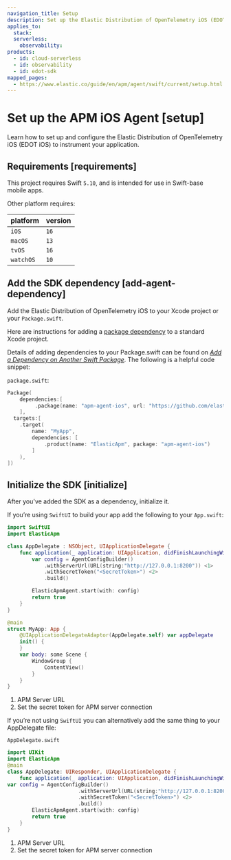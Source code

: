 ```yaml
---
navigation_title: Setup
description: Set up the Elastic Distribution of OpenTelemetry iOS (EDOT iOS) to send data to Elastic.
applies_to:
  stack:
  serverless:
    observability:
products:
  - id: cloud-serverless
  - id: observability
  - id: edot-sdk
mapped_pages:
  - https://www.elastic.co/guide/en/apm/agent/swift/current/setup.html
---
```


# Set up the APM iOS Agent [setup]

Learn how to set up and configure the Elastic Distribution of OpenTelemetry iOS (EDOT iOS) to instrument your application.

## Requirements [requirements]

This project requires Swift `5.10`, and is intended for use in Swift-base mobile apps.

Other platform requires:

| platform | version |
| --- | --- |
| `iOS` | `16` |
| `macOS` | `13` |
| `tvOS` | `16` |
| `watchOS` | `10` |

## Add the SDK dependency [add-agent-dependency]

Add the Elastic Distribution of OpenTelemetry iOS to your Xcode project or your `Package.swift`.

Here are instructions for adding a [package dependency](https://developer.apple.com/documentation/swift_packages/adding_package_dependencies_to_your_app) to a standard Xcode project.

Details of adding dependencies to your Package.swift can be found on [*Add a Dependency on Another Swift Package*](https://developer.apple.com/documentation/xcode/creating_a_standalone_swift_package_with_xcode#3578941). The following is a helpful code snippet:

`package.swift`:

```swift
Package(
    dependencies:[
         .package(name: "apm-agent-ios", url: "https://github.com/elastic/apm-agent-ios.git", from: "1.2.0"),
    ],
  targets:[
    .target(
        name: "MyApp",
        dependencies: [
            .product(name: "ElasticApm", package: "apm-agent-ios")
        ]
    ),
])
```


## Initialize the SDK [initialize]

After you've added the SDK as a dependency, initialize it.

If you’re using `SwiftUI` to build your app add the following to your `App.swift`:

```swift
import SwiftUI
import ElasticApm

class AppDelegate : NSObject, UIApplicationDelegate {
    func application(_ application: UIApplication, didFinishLaunchingWithOptions launchOptions: [UIApplication.LaunchOptionsKey : Any]? = nil) -> Bool {
        var config = AgentConfigBuilder()
            .withServerUrl(URL(string:"http://127.0.0.1:8200")) <1>
            .withSecretToken("<SecretToken>") <2>
            .build()

        ElasticApmAgent.start(with: config)
        return true
    }
}

@main
struct MyApp: App {
    @UIApplicationDelegateAdaptor(AppDelegate.self) var appDelegate
    init() {
    }
    var body: some Scene {
        WindowGroup {
            ContentView()
        }
    }
}
```

1. APM Server URL
2. Set the secret token for APM server connection

If you’re not using `SwiftUI` you can alternatively add the same thing to your AppDelegate file:

`AppDelegate.swift`

```swift
import UIKit
import ElasticApm
@main
class AppDelegate: UIResponder, UIApplicationDelegate {
    func application(_ application: UIApplication, didFinishLaunchingWithOptions launchOptions: [UIApplication.LaunchOptionsKey: Any]?) -> Bool {
var config = AgentConfigBuilder()
                       .withServerUrl(URL(string:"http://127.0.0.1:8200")) <1>
                       .withSecretToken("<SecretToken>") <2>
                       .build()
        ElasticApmAgent.start(with: config)
        return true
    }
}
```

1. APM Server URL
2. Set the secret token for APM server connection


